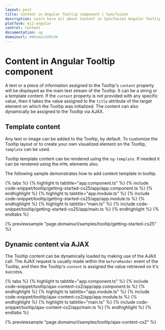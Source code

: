 ```yaml
---
layout: post
title: Content in Angular Tooltip component | Syncfusion
description: Learn here all about Content in Syncfusion Angular Tooltip component of Syncfusion Essential JS 2 and more.
platform: ej2-angular
control: Content 
documentation: ug
domainurl: ##DomainURL##
---
```


# Content in Angular Tooltip component

A text or a piece of information assigned to the Tooltip's `content` property will be displayed as the main text stream of the Tooltip.
It can be a string or a template content. If the `content` property is not provided with any specific value, then it takes the value assigned to the `title` attribute of the target element on which the Tooltip was initialized. The content can also dynamically be assigned to the Tooltip via AJAX.

## Template content

Any text or image can be added to the Tooltip, by default. To customize the Tooltip layout or to create your own visualized element on the Tooltip, `template` can be used.

Tooltip template content can be rendered using the `ng-template`. If needed it can be rendered using the `HTML` elements also.

The following sample demonstrates how to add content template in tooltip.

{% tabs %}
{% highlight ts tabtitle="app.component.ts" %}
{% include code-snippet/tooltip/getting-started-cs25/app/app.component.ts %}
{% endhighlight %}
{% highlight ts tabtitle="app.module.ts" %}
{% include code-snippet/tooltip/getting-started-cs25/app/app.module.ts %}
{% endhighlight %}
{% highlight ts tabtitle="main.ts" %}
{% include code-snippet/tooltip/getting-started-cs25/app/main.ts %}
{% endhighlight %}
{% endtabs %}
  
{% previewsample "page.domainurl/samples/tooltip/getting-started-cs25" %}

## Dynamic content via AJAX

The Tooltip content can be dynamically loaded  by making use of the AJAX call. The AJAX request is usually made within the `beforeRender` event of the Tooltip, and then the Tooltip's `content` is assigned the value retrieved on it's success.

{% tabs %}
{% highlight ts tabtitle="app.component.ts" %}
{% include code-snippet/tooltip/ajax-content-cs2/app/app.component.ts %}
{% endhighlight %}
{% highlight ts tabtitle="app.module.ts" %}
{% include code-snippet/tooltip/ajax-content-cs2/app/app.module.ts %}
{% endhighlight %}
{% highlight ts tabtitle="main.ts" %}
{% include code-snippet/tooltip/ajax-content-cs2/app/main.ts %}
{% endhighlight %}
{% endtabs %}
  
{% previewsample "page.domainurl/samples/tooltip/ajax-content-cs2" %}
